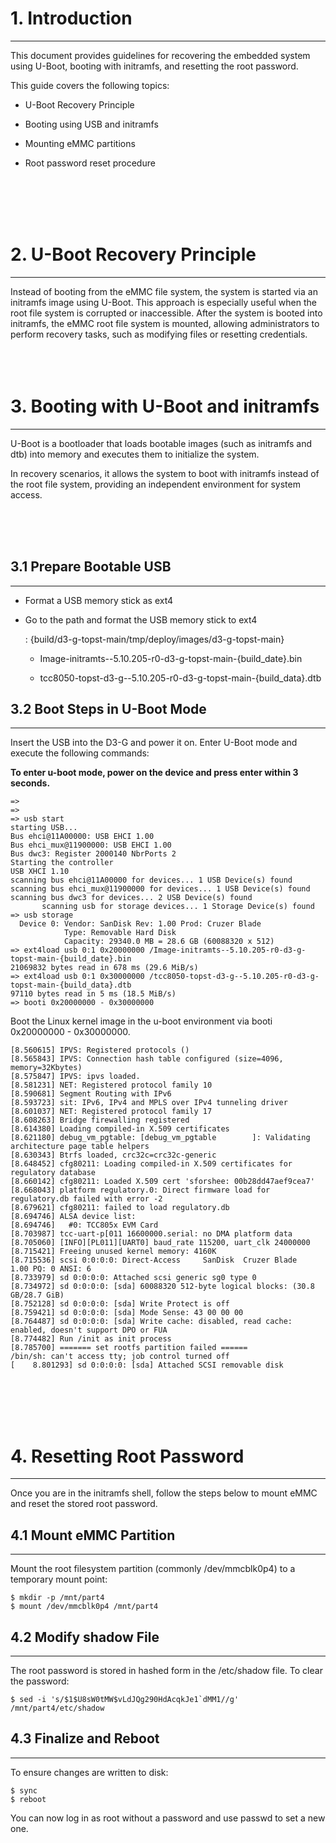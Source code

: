 # 1. Introduction
---
This document provides guidelines for recovering the embedded system using U-Boot, booting with initramfs, and resetting the root password.

This guide covers the following topics:

- U-Boot Recovery Principle

- Booting using USB and initramfs

- Mounting eMMC partitions

- Root password reset procedure

<br/><br/><br/><br/>

# 2. U-Boot Recovery Principle
---
Instead of booting from the eMMC file system, the system is started via an initramfs image using U-Boot. This approach is especially useful when the root file system is corrupted or inaccessible. After the system is booted into initramfs, the eMMC root file system is mounted, allowing administrators to perform recovery tasks, such as modifying files or resetting credentials.
</br><br/><br/><br/>

# 3. Booting with U-Boot and initramfs
---
U-Boot is a bootloader that loads bootable images (such as initramfs and dtb) into memory and executes them to initialize the system. 

In recovery scenarios, it allows the system to boot with initramfs instead of the root file system, providing an independent environment for system access.

<br/><br/><br/>

## 3.1 Prepare Bootable USB
---
- Format a USB memory stick as ext4

- Go to the path and format the USB memory stick to ext4
 
     : {build/d3-g-topst-main/tmp/deploy/images/d3-g-topst-main}

  -  Image-initramts--5.10.205-r0-d3-g-topst-main-{build_date}.bin

  -  tcc8050-topst-d3-g--5.10.205-r0-d3-g-topst-main-{build_data}.dtb


## 3.2 Boot Steps in U-Boot Mode
---
Insert the USB into the D3-G and power it on. Enter U-Boot mode and execute the following commands:

**To enter u-boot mode, power on the device and press enter within 3 seconds.**

```
=>
=>
=> usb start
starting USB...
Bus ehci@11A00000: USB EHCI 1.00
Bus ehci_mux@11900000: USB EHCI 1.00
Bus dwc3: Register 2000140 NbrPorts 2
Starting the controller
USB XHCI 1.10
scanning bus ehci@11A00000 for devices... 1 USB Device(s) found
scanning bus ehci_mux@11900000 for devices... 1 USB Device(s) found
scanning bus dwc3 for devices... 2 USB Device(s) found
       scanning usb for storage devices... 1 Storage Device(s) found
=> usb storage
  Device 0: Vendor: SanDisk Rev: 1.00 Prod: Cruzer Blade
            Type: Removable Hard Disk
            Capacity: 29340.0 MB = 28.6 GB (60088320 x 512)
=> ext4load usb 0:1 0x20000000 /Image-initramts--5.10.205-r0-d3-g-topst-main-{build_date}.bin
21069832 bytes read in 678 ms (29.6 MiB/s)
=> ext4load usb 0:1 0x30000000 /tcc8050-topst-d3-g--5.10.205-r0-d3-g-topst-main-{build_data}.dtb
97110 bytes read in 5 ms (18.5 MiB/s)
=> booti 0x20000000 - 0x30000000
```
Boot the Linux kernel image in the u-boot environment via booti 0x20000000 - 0x30000000.
```
[8.560615] IPVS: Registered protocols ()
[8.565843] IPVS: Connection hash table configured (size=4096, memory=32Kbytes)
[8.575847] IPVS: ipvs loaded.
[8.581231] NET: Registered protocol family 10
[8.590681] Segment Routing with IPv6
[8.593723] sit: IPv6, IPv4 and MPLS over IPv4 tunneling driver
[8.601037] NET: Registered protocol family 17
[8.608263] Bridge firewalling registered
[8.614380] Loading compiled-in X.509 certificates
[8.621180] debug_vm_pgtable: [debug_vm_pgtable        ]: Validating architecture page table helpers
[8.630343] Btrfs loaded, crc32c=crc32c-generic
[8.648452] cfg80211: Loading compiled-in X.509 certificates for regulatory database
[8.660142] cfg80211: Loaded X.509 cert 'sforshee: 00b28dd47aef9cea7'
[8.668043] platform regulatory.0: Direct firmware load for regulatory.db failed with error -2
[8.679621] cfg80211: failed to load regulatory.db
[8.694746] ALSA device list:
[8.694746]   #0: TCC805x EVM Card
[8.703987] tcc-uart-p[011 16600000.serial: no DMA platform data
[8.705060] [INFO][PL011][UART0] baud_rate 115200, uart_clk 24000000
[8.715421] Freeing unused kernel memory: 4160K
[8.715536] scsi 0:0:0:0: Direct-Access     SanDisk  Cruzer Blade     1.00 PQ: 0 ANSI: 6
[8.733979] sd 0:0:0:0: Attached scsi generic sg0 type 0
[8.734972] sd 0:0:0:0: [sda] 60088320 512-byte logical blocks: (30.8 GB/28.7 GiB)
[8.752128] sd 0:0:0:0: [sda] Write Protect is off
[8.759421] sd 0:0:0:0: [sda] Mode Sense: 43 00 00 00
[8.764487] sd 0:0:0:0: [sda] Write cache: disabled, read cache: enabled, doesn't support DPO or FUA
[8.774482] Run /init as init process
[8.785700] ======= set rootfs partition failed ======
/bin/sh: can't access tty; job control turned off
[    8.801293] sd 0:0:0:0: [sda] Attached SCSI removable disk
```

<br/><br/><br/><br/>

# 4. Resetting Root Password
---
Once you are in the initramfs shell, follow the steps below to mount eMMC and reset the stored root password.


## 4.1 Mount eMMC Partition
---
Mount the root filesystem partition (commonly /dev/mmcblk0p4) to a temporary mount point:

```
$ mkdir -p /mnt/part4
$ mount /dev/mmcblk0p4 /mnt/part4
```

## 4.2 Modify shadow File
---
The root password is stored in hashed form in the /etc/shadow file. To clear the password:

```
$ sed -i 's/$1$U8sW0tMW$vLdJQg290HdAcqkJe1`dMM1//g' /mnt/part4/etc/shadow
```

## 4.3 Finalize and Reboot
---
To ensure changes are written to disk:

```
$ sync
$ reboot
```
You can now log in as root without a password and use passwd to set a new one.